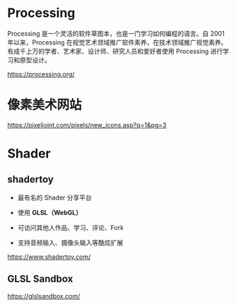 
# Processing

Processing 是一个灵活的软件草图本，也是一门学习如何编程的语言。自 2001 年以来，Processing 在视觉艺术领域推广软件素养，在技术领域推广视觉素养。有成千上万的学者、艺术家、设计师、研究人员和爱好者使用 Processing 进行学习和原型设计。

https://processing.org/




# 像素美术网站

https://pixeljoint.com/pixels/new_icons.asp?q=1&pg=3



# Shader



## shadertoy

- 最有名的 Shader 分享平台

- 使用 **GLSL（WebGL）**

- 可访问其他人作品、学习、评论、Fork

- 支持音频输入、摄像头输入等酷炫扩展

https://www.shadertoy.com/



## GLSL Sandbox


https://glslsandbox.com/